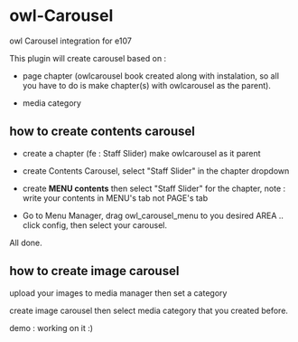# owl-Carousel
owl Carousel integration for e107

This plugin will create carousel based on :

- page chapter (owlcarousel book created along with instalation, so all you have to do is make chapter(s) with owlcarousel as the parent).

- media category 

## how to create contents carousel

- create a chapter (fe : Staff Slider) make owlcarousel as it parent

- create Contents Carousel, select "Staff Slider" in the chapter dropdown

- create **MENU contents** then select "Staff Slider" for the chapter, note : write your contents in MENU's tab not PAGE's tab

- Go to Menu Manager, drag owl_carousel_menu to you desired AREA .. click config, then select your carousel.

All done.

## how to create image carousel
upload your images to media manager then set a category

create image carousel then select media category that you created before.

demo : working on it :)